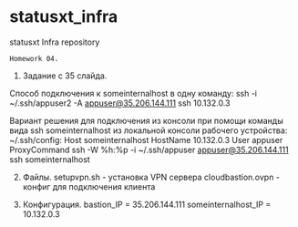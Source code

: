 # statusxt_infra
statusxt Infra repository

	Homework 04.

1. Задание с 35 слайда.

Способ подключения к someinternalhost в одну команду:
ssh -i ~/.ssh/appuser2 -A appuser@35.206.144.111 ssh 10.132.0.3

Вариант решения для подключения из консоли при помощи команды вида ssh
someinternalhost из локальной консоли рабочего устройства:
~/.ssh/config:
Host someinternalhost
     HostName 10.132.0.3
     User appuser
     ProxyCommand ssh -W %h:%p -i ~/.ssh/appuser appuser@35.206.144.111
ssh someinternalhost

2. Файлы.
setupvpn.sh - установка VPN сервера
cloudbastion.ovpn - конфиг для подключения клиента

3. Конфигурация.
bastion_IP = 35.206.144.111
someinternalhost_IP = 10.132.0.3

